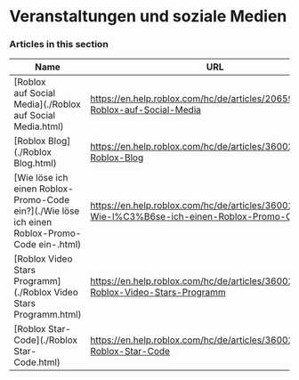 # Veranstaltungen und soziale Medien  
### Articles in this section
Name|URL
-|-
[Roblox auf Social Media](./Roblox auf Social Media.html) |https://en.help.roblox.com/hc/de/articles/206596923-Roblox-auf-Social-Media
[Roblox Blog](./Roblox Blog.html) |https://en.help.roblox.com/hc/de/articles/360029134331-Roblox-Blog
[Wie löse ich einen Roblox-Promo-Code ein?](./Wie löse ich einen Roblox-Promo-Code ein-.html) |https://en.help.roblox.com/hc/de/articles/360029650831-Wie-l%C3%B6se-ich-einen-Roblox-Promo-Code-ein-
[Roblox Video Stars Programm](./Roblox Video Stars Programm.html) |https://en.help.roblox.com/hc/de/articles/360026092011-Roblox-Video-Stars-Programm
[Roblox Star-Code](./Roblox Star-Code.html) |https://en.help.roblox.com/hc/de/articles/360026181292-Roblox-Star-Code
